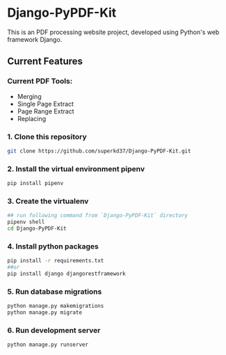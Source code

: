 # Django-PyPDF-Kit

This is an PDF processing website project, developed using Python's web framework Django.<br>

## Current Features

### Current PDF Tools:
* Merging
* Single Page Extract
* Page Range Extract
* Replacing

### 1. Clone this repository
```bash
git clone https://github.com/superkd37/Django-PyPDF-Kit.git
```

### 2. Install the virtual environment pipenv
```bash
pip install pipenv
```

### 3. Create the virtualenv
```bash
## run following command from `Django-PyPDF-Kit` directory
pipenv shell
cd Django-PyPDF-Kit
```

### 4. Install python packages
```bash
pip install -r requirements.txt
##or
pip install django djangorestframework
```

### 5. Run database migrations
```bash
python manage.py makemigrations
python manage.py migrate
```

### 6. Run development server
```bash
python manage.py runserver
```
